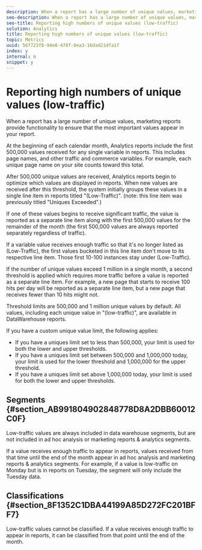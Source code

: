 ```yaml
---
description: When a report has a large number of unique values, marketing reports provide functionality to ensure that the most important values appear in your report.
seo-description: When a report has a large number of unique values, marketing reports provide functionality to ensure that the most important values appear in your report.
seo-title: Reporting high numbers of unique values (low-traffic)
solution: Analytics
title: Reporting high numbers of unique values (low-traffic)
topic: Metrics
uuid: 56f723f8-94e8-478f-8ea3-16dad21dfa1f
index: y
internal: n
snippet: y
---
```


# Reporting high numbers of unique values (low-traffic)

When a report has a large number of unique values, marketing reports provide functionality to ensure that the most important values appear in your report.

At the beginning of each calendar month, Analytics reports include the first 500,000 values received for any single variable in reports. This includes page names, and other traffic and commerce variables. For example, each unique page name on your site counts toward this total.

After 500,000 unique values are received, Analytics reports begin to optimize which values are displayed in reports. When new values are received after this threshold, the system initially groups these values in a single line item in reports titled "(Low-Traffic)". (note: this line item was previously titled "Uniques Exceeded".)

If one of these values begins to receive significant traffic, the value is reported as a separate line item along with the first 500,000 values for the remainder of the month (the first 500,000 values are always reported separately regardless of traffic).

If a variable value receives enough traffic so that it's no longer listed as (Low-Traffic), the first values bucketed in this line item don't move to its respective line item. Those first 10-100 instances stay under (Low-Traffic).

If the number of unique values exceed 1 million in a single month, a second threshold is applied which requires more traffic before a value is reported as a separate line item. For example, a new page that starts to receive 100 hits per day will be reported as a separate line item, but a new page that receives fewer than 10 hits might not.

Threshold limits are 500,000 and 1 million unique values by default. All values, including each unique value in "(low-traffic)", are available in DataWarehouse reports.

If you have a custom unique value limit, the following applies:

* If you have a uniques limit set to less than 500,000, your limit is used for both the lower and upper thresholds. 
* If you have a uniques limit set between 500,000 and 1,000,000 today, your limit is used for the lower threshold and 1,000,000 for the upper threshold. 
* If you have a uniques limit set above 1,000,000 today, your limit is used for both the lower and upper thresholds.

## Segments {#section_AB991804902848778D8A2DBB60012C0F}

Low-traffic values are always included in data warehouse segments, but are not included in ad hoc analysis or marketing reports & analytics segments.

If a value receives enough traffic to appear in reports, values received from that time until the end of the month appear in ad hoc analysis and marketing reports & analytics segments. For example, if a value is low-traffic on Monday but is in reports on Tuesday, the segment will only include the Tuesday data.

## Classifications {#section_8F1352C1DBA44199A85D272FC201BFF7}

Low-traffic values cannot be classified. If a value receives enough traffic to appear in reports, it can be classified from that point until the end of the month. 
